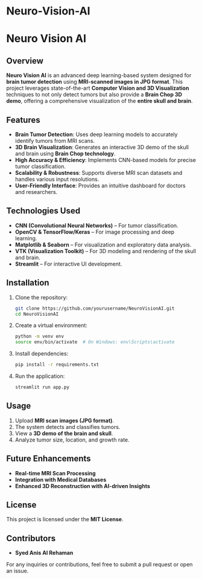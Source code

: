 # Neuro-Vision-AI

# Neuro Vision AI

## Overview
**Neuro Vision AI** is an advanced deep learning-based system designed for **brain tumor detection** using **MRI-scanned images in JPG format**. This project leverages state-of-the-art **Computer Vision and 3D Visualization** techniques to not only detect tumors but also provide a **Brain Chop 3D demo**, offering a comprehensive visualization of the **entire skull and brain**.

## Features
- **Brain Tumor Detection**: Uses deep learning models to accurately identify tumors from MRI scans.
- **3D Brain Visualization**: Generates an interactive 3D demo of the skull and brain using **Brain Chop technology**.
- **High Accuracy & Efficiency**: Implements CNN-based models for precise tumor classification.
- **Scalability & Robustness**: Supports diverse MRI scan datasets and handles various input resolutions.
- **User-Friendly Interface**: Provides an intuitive dashboard for doctors and researchers.

## Technologies Used
- **CNN (Convolutional Neural Networks)** – For tumor classification.
- **OpenCV & TensorFlow/Keras** – For image processing and deep learning.
- **Matplotlib & Seaborn** – For visualization and exploratory data analysis.
- **VTK (Visualization Toolkit)** – For 3D modeling and rendering of the skull and brain.
- **Streamlit** – For interactive UI development.

## Installation
1. Clone the repository:
   ```sh
   git clone https://github.com/yourusername/NeuroVisionAI.git
   cd NeuroVisionAI
   ```
2. Create a virtual environment:
   ```sh
   python -m venv env
   source env/bin/activate  # On Windows: env\Scripts\activate
   ```
3. Install dependencies:
   ```sh
   pip install -r requirements.txt
   ```
4. Run the application:
   ```sh
   streamlit run app.py
   ```

## Usage
1. Upload **MRI scan images (JPG format)**.
2. The system detects and classifies tumors.
3. View a **3D demo of the brain and skull**.
4. Analyze tumor size, location, and growth rate.

## Future Enhancements
- **Real-time MRI Scan Processing**
- **Integration with Medical Databases**
- **Enhanced 3D Reconstruction with AI-driven Insights**

## License
This project is licensed under the **MIT License**.

## Contributors
- **Syed Anis Al Rehaman**

For any inquiries or contributions, feel free to submit a pull request or open an issue.

